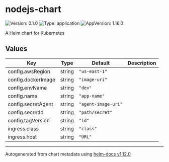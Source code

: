 # nodejs-chart

![Version: 0.1.0](https://img.shields.io/badge/Version-0.1.0-informational?style=flat-square) ![Type: application](https://img.shields.io/badge/Type-application-informational?style=flat-square) ![AppVersion: 1.16.0](https://img.shields.io/badge/AppVersion-1.16.0-informational?style=flat-square)

A Helm chart for Kubernetes

## Values

| Key | Type | Default | Description |
|-----|------|---------|-------------|
| config.awsRegion | string | `"us-east-1"` |  |
| config.dockerImage | string | `"image-uri"` |  |
| config.envName | string | `"dev"` |  |
| config.name | string | `"app-name"` |  |
| config.secretAgent | string | `"agent-image-uri"` |  |
| config.secretId | string | `"path/secret"` |  |
| config.tagVersion | string | `"id"` |  |
| ingress.class | string | `"class"` |  |
| ingress.host | string | `"URL"` |  |

----------------------------------------------
Autogenerated from chart metadata using [helm-docs v1.12.0](https://github.com/norwoodj/helm-docs/releases/v1.12.0)
